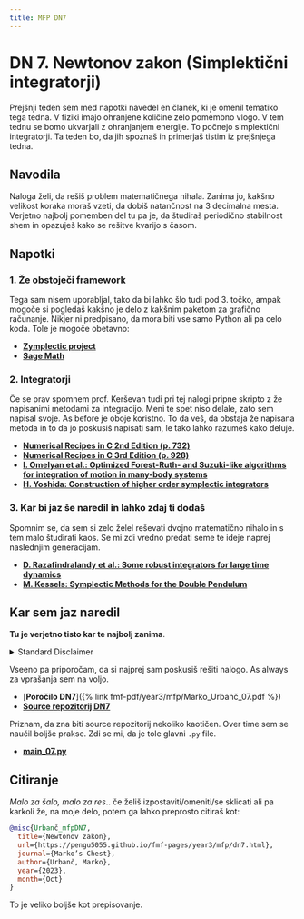 ```yaml
---
title: MFP DN7
---
```

# DN 7. Newtonov zakon (Simplektični integratorji)

Prejšnji teden sem med napotki navedel en članek, ki je omenil tematiko tega tedna. V fiziki imajo ohranjene količine zelo pomembno vlogo. V tem tednu se bomo ukvarjali z ohranjanjem energije. To počnejo simplektični integratorji.
Ta teden bo, da jih spoznaš in primerjaš tistim iz prejšnjega tedna.


## Navodila
Naloga želi, da rešiš problem matematičnega nihala. Zanima jo, kakšno velikost koraka moraš vzeti, da dobiš natančnost na 3 decimalna mesta. Verjetno najbolj pomemben del tu pa je, da študiraš periodično stabilnost shem in opazuješ kako se rešitve kvarijo s časom.

## Napotki
### 1. Že obstoječi framework
Tega sam nisem uporabljal, tako da bi lahko šlo tudi pod 3. točko, ampak mogoče si pogledaš kakšno je delo z kakšnim paketom za grafično računanje. Nikjer ni predpisano, da mora biti vse samo Python ali pa celo koda. Tole je mogoče obetavno:

* [**Zymplectic project**](https://zymplectic.com/case6.html)
* [**Sage Math**](https://www.sagemath.org/)

### 2. Integratorji
Če se prav spomnem prof. Kerševan tudi pri tej nalogi pripne skripto z že napisanimi metodami za integracijo. Meni te spet niso delale, zato sem napisal svoje. As before je oboje koristno. To da veš, da obstaja že napisana metoda in to da jo poskusiš napisati sam, le tako lahko razumeš kako deluje.

* [**Numerical Recipes in C 2nd Edition (p. 732)**](http://www.grad.hr/nastava/gs/prg/NumericalRecipesinC.pdf)
* [**Numerical Recipes in C 3rd Edition (p. 928)**](http://numerical.recipes/book.html)
* [**I. Omelyan et al.: Optimized Forest-Ruth- and Suzuki-like algorithms for integration of motion in many-body systems**](https://arxiv.org/abs/cond-mat/0110585)
* [**H. Yoshida: Construction of higher order symplectic integrators**](https://www.semanticscholar.org/paper/Construction-of-higher-order-symplectic-integrators-Yoshida/2530b0f646813c87fd318d5831505c1676ded35c)

### 3. Kar bi jaz še naredil in lahko zdaj ti dodaš
Spomnim se, da sem si zelo želel reševati dvojno matematično nihalo in s tem malo študirati kaos. Se mi zdi vredno predati seme te ideje naprej naslednjim generacijam.

* [**D. Razafindralandy et al.: Some robust integrators for large time dynamics**](https://amses-journal.springeropen.com/counter/pdf/10.1186/s40323-019-0130-2.pdf)
* [**M. Kessels: Symplectic Methods for the Double Pendulum**](https://pure.tue.nl/ws/portalfiles/portal/226599149/Thesis_BTW_Kessels.pdf)


## Kar sem jaz naredil
**Tu je verjetno tisto kar te najbolj zanima**. 

<details>
  <summary>Standard Disclaimer</summary>
  Objavljam tudi kodo. Ta je bila včasih del večjega repozitorija, ampak sem jo sedaj izvzel v svojega, da je bolj pregledna. Koda bi morala biti razmeroma pokomentirana, sploh v kasnejših nalogah. 
  
</details>

Vseeno pa priporočam, da si najprej sam poskusiš rešiti nalogo. As always za vprašanja sem na voljo.


* [**Poročilo DN7**]({% link fmf-pdf/year3/mfp/Marko_Urbanč_07.pdf %})
* [**Source repozitorij DN7**](https://github.com/pengu5055/mfp07)

Priznam, da zna biti source repozitorij nekoliko kaotičen. Over time sem se naučil boljše prakse. Zdi se mi, da je tole glavni `.py` file.

* [**main_07.py**](https://github.com/pengu5055/mfp07/blob/main/main_07.py)

## Citiranje
*Malo za šalo, malo za res*.. če želiš izpostaviti/omeniti/se sklicati ali pa karkoli že, na moje delo, potem ga lahko preprosto citiraš kot:

```bib
@misc{Urbanč_mfpDN7, 
  title={Newtonov zakon}, 
  url={https://pengu5055.github.io/fmf-pages/year3/mfp/dn7.html}, 
  journal={Marko’s Chest}, 
  author={Urbanč, Marko}, 
  year={2023}, 
  month={Oct}
} 
```
To je veliko boljše kot prepisovanje.
